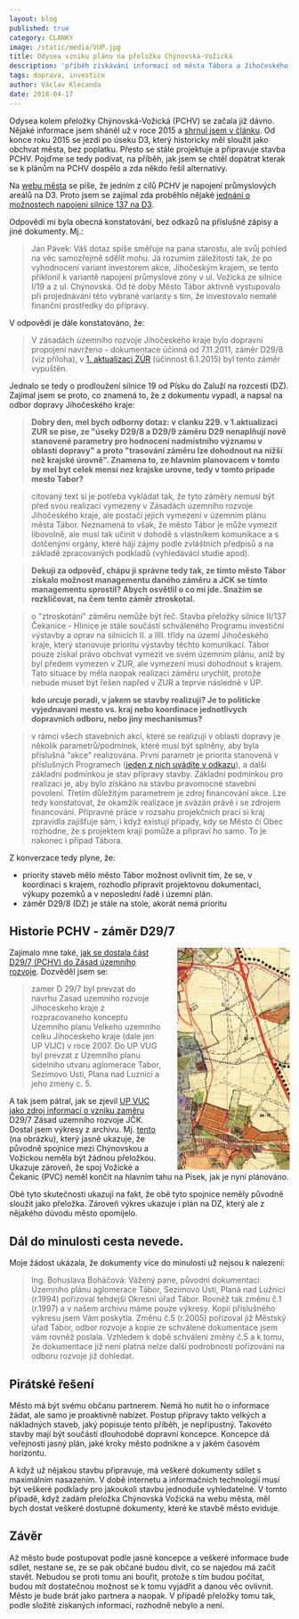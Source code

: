 ```yaml
---
layout: blog
published: true
category: CLANKY
image: /static/media/VUP.jpg
title: Odysea vzniku plánu na přeložku Chýnovská-Vožická
description: 'příběh získávání informací od města Tábora a Jihočeského kraje o tom, jak se dospělo k zámeru na stavbu přeložky Chýnovská-Vožická (D29/7 ZUR)'
tags: doprava, investice
author: Václav Klecanda
date: 2018-04-17
---
```



Odysea kolem přeložky Chýnovská-Vožická (PCHV) se začala již dávno.
Nějaké informace jsem sháněl už v roce 2015 a [shrnul jsem v článku](/clanky/2015/05/14/prelozka-chynovska-vozicka/).
Od konce roku 2015 se jezdí po úseku D3, který historicky měl sloužit jako obchvat města, bez poplatku.
Přesto se stále projektuje a připravuje stavba PCHV.
Pojďme se tedy podívat, na příběh, jak jsem se chtěl dopátrat kterak se k plánům na PCHV dospělo a zda někdo řešil alternativy.

Na [webu města](http://taborcz.eu/napojeni-prumyslove-zony-vozicka/ds-2073/archiv=0&p1=66503) se píše, že jedním z cílů PCHV je napojení průmyslových areálů na D3.
Proto jsem se zajímal zda proběhlo nějaké [jednání o možnostech napojeni silnice 137 na D3](https://www.infoprovsechny.cz/request/jednani_o_moznostech_napojeni_si#outgoing-8634).

Odpovědí mi byla obecná konstatování, bez odkazů na příslušné zápisy a jiné dokumenty.
Mj.:
> Jan Pávek: Váš dotaz spíše směřuje na pana starostu, ale svůj pohled na věc
samozřejmě sdělit mohu. Já rozumím záležitosti tak, že po vyhodnocení
variant investorem akce, Jihočeským krajem, se tento přiklonil k variantě
napojení průmyslové zóny v ul. Vožická ze silnice I/19 a z ul. Chýnovská.
Od té doby Město Tábor aktivně vystupovalo při projednávání této vybrané
varianty s tím, že investovalo nemalé finanční prostředky do přípravy.

V odpovědi je dále konstatováno, že:

> V zásadách územního rozvoje Jihočeského kraje bylo dopravní propojení
navrženo - dokumentace účinná od 7.11.2011, záměr D29/8 (viz příloha), v
[1. aktualizaci ZÚR](http://geoportal.kraj-jihocesky.gov.cz/gs/1-aktualizace-zur/) (účinnost 6.1.2015) byl tento záměr vypuštěn.

Jednalo se tedy o prodloužení silnice 19 od Písku do Zaluží na rozcestí (DZ).
Zajímal jsem se proto, co znamená to, že z dokumentu vypadl, a napsal na odbor dopravy Jihočeského kraje:

> __Dobry den,
mel bych odborny dotaz: v clanku 229. v 1.aktualizaci ZUR se pise, ze "úseky D29/8 a D29/9 záměru D29 nenaplňují nově stanovené parametry pro hodnocení nadmístního významu v oblasti dopravy" a proto
"trasování záměru lze dohodnout na nižší než krajské úrovně".
Znamena to, ze hlavnim planovacem v tomto by mel byt celek mensi nez
krajske urovne, tedy v tomto pripade mesto Tabor?__

> citovaný text si je potřeba vykládat tak, že tyto záměry nemusí být před svou realizací vymezeny v Zásadách územního rozvoje Jihočeského kraje, ale postačí jejich vymezení v územním plánu města Tábor. Neznamená to však, že město Tábor je může vymezit libovolně, ale musí tak učinit v dohodě s vlastníkem komunikace a s dotčenými orgány, které hájí zájmy podle zvláštních předpisů a na základě zpracovaných podkladů (vyhledávácí studie apod).

> __Dekuji za odpověď,
chápu ji správne tedy tak, ze tímto město Tábor získalo možnost
managementu daného záměru a JCK se tímto managementu sprostil?
Abych osvětlil o co mi jde. Snažím se rozkličovat, na čem tento záměr
ztroskotal.__

> o "ztroskotání" záměru nemůže být řeč.  Stavba přeložky silnice II/137 Čekanice - Hlinice je stále součástí schváleného Programu investiční výstavby a oprav na silnicích II. a IIII. třídy na území Jihočeského kraje, který stanovuje prioritu výstavby těchto komunikací.  Tábor pouze získal právo obchvat vymezit ve svém územním plánu, aniž by byl předem vymezen v ZUR, ale vymezení musí dohodnout s krajem. Tato situace by měla naopak realizaci záměru urychlit, protože nebude muset být řešen napřed v ZUR a teprve následně v ÚP.

> __kdo urcuje poradi, v jakem se stavby
realizuji? Je to politicke vyjednavani mesto vs. kraj nebo koordinace
jednotlivych dopravnich odboru, nebo jiny mechanismus?__

> v rámci všech stavebních akcí, které se realizují v oblasti dopravy je několik parametrů/podmínek, které musí být splněny, aby byla příslušná "akce" realizována. První parametr je priorita stanovená v příslušných Programech ([jeden z nich uvádíte v odkazu](http://www.kraj-jihocesky.cz/1226/programy_vystavby_a_oprav_na_silnicich_ii_a_iii_tridy_na_uzemi_kraje.htm)), a další základní podmínkou je stav přípravy stavby. Základní podmínkou pro realizaci je, aby bylo získáno na stavbu pravomocné stavební povolení. Třetím důležitým parametrem je zdroj financování akce. Lze tedy konstatovat, že okamžik realizace je svázán právě i se zdrojem financování.
Přípravné práce v rozsahu projekčních prací si kraj zpravidla zajišťuje sám, i když existují případy, kdy se Město či Obec rozhodne, že s projektem kraji pomůže a  připraví  ho samo. To je nakonec i případ Tábora.

Z konverzace tedy plyne, že:
- priority staveb mělo město Tábor možnost ovlivnit tím,
že se, v koordinaci s krajem, rozhodlo připravit projektovou dokumentaci, výkupy pozemků a v neposlední řadě i územní plán.
- záměr D29/8 (DZ) je stále na stole, akorát nemá prioritu


## Historie PCHV - záměr D29/7

<img src="/static/media/stara_alomerace.jpg"
  alt="výkres zmeny č.5 Uzemniho planu sidelniho utvaru aglomerace Tabor"
  style="float: right; margin-left: 2em; width: 40%" />

Zajímalo mne také, [jak se dostala část D29/7 (PCHV) do Zásad územního rozvoje](https://www.infoprovsechny.cz/request/rozhodnuti_o_casti_d297_zasad_uz#incoming-11824).
Dozvěděl jsem se:
> zamer D 29/7 byl prevzat do navrhu Zasad uzemniho rozvoje Jihoceskeho kraje z rozpracovaneho konceptu Uzemniho planu
Velkeho uzemniho celku Jihoceskeho kraje (dale jen UP VIJC) v roce 2007. Do UP VUG byl prevzat z Uzemniho planu
sidelniho utvaru aglomerace Tabor, Sezimovo Usti, Plana nad Luznici a jeho zmeny c. 5.

A tak jsem pátral, jak se zjevil [UP VUC jako zdroj informací o vzniku zaměru](https://www.infoprovsechny.cz/request/dokumentu_up_vuc_jako_zdroj_info#incoming-11968) D29/7 Zásad uzemního rozvoje JČK.
Dostal jsem výkresy z archivu. Mj. [tento](https://www.infoprovsechny.cz/request/7289/response/11968/attach/4/UP%20aglomerace%20zmena%201a.pdf) (na obrázku), který jasně ukazuje, že původně spojnice mezi Chýnovskou a Vožickou neměla být žádnou přeložkou.
Ukazuje zároveň, že spoj Vožické a Čekanic (PVC) neměl končit na hlavním tahu na Písek, jak je nyní plánováno.

Obě tyto skutečnosti ukazují na fakt, že obě tyto spojnice neměly původně sloužit jako přeložka.
Zároveň výkres ukazuje i plán na DZ, který ale z nějakého dúvodu město opomíjelo.

## Dál do minulosti cesta nevede.

Moje žádost ukázala, že dokumenty více do minulosti už nejsou k nalezení:

> Ing. Bohuslava Boháčová: Vážený pane,
původní dokumentaci Územního plánu aglomerace Tábor, Sezimovo Ústí, Planá nad Lužnicí (r.1994) pořizoval tehdejší Okresní úřad Tábor. Rovněž tak změnu č.1 (r.1997) a v našem archivu máme pouze výkresy. Kopii příslušného výkresu jsem Vám poskytla.
Změnu č.5 (r.2005) pořizoval již Městský úřad Tábor, odbor rozvoje a kopie ze schválené dokumentace jsem vám rovněž poslala. Vzhledem k době schválení změny č.5 a k tomu, že dokumentace již není platná nelze další podrobnosti pořizování na odboru rozvoje již dohledat.

## Pirátské řešení

Město má být svému občanu partnerem.
Nemá ho nutit ho o informace žádat, ale samo je proaktivně nabízet.
Postup přípravy takto velkých a nákladných staveb, jaký popisuje tento příběh, je nepřípustný.
Takovéto stavby mají být součástí dlouhodobé dopravní koncepce.
Koncepce dá veřejnosti jasný plán, jaké kroky město podnikne a v jakém časovém horizontu.

A když už nějakou stavbu připravuje, má veškeré dokumenty sdílet s maximálním nasazením.
V době internetu a informačních technologií musí být veškeré podklady pro jakoukoli stavbu jednoduše vyhledatelné.
V tomto případě, když zadám přeložka Chýnovská Vožická na webu města,
měl bych dostat veškeré dostupné dokumenty, které ke stavbě město eviduje.

## Závěr

Až město bude postupovat podle jasné koncepce a veškeré informace bude sdílet,
nestane se, ze se pak občané budou divit, co se najedou má začít stavět.
Nebudou se proti tomu ani bouřit, protože s tím budou počítat, budou mít dostatečnou možnost se k tomu vyjádřit a danou věc ovlivnit.
Město je bude brát jako partnera a naopak.
V případě přeložky tomu tak, podle složitě získaných informací, rozhodně nebylo a není.
